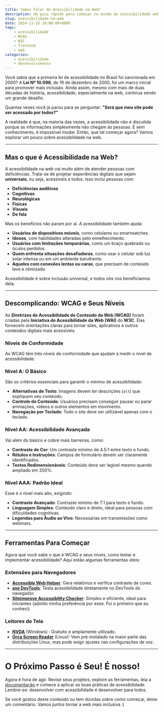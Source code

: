 ```yaml
---
title: Vamos Falar de Acessibilidade na Web?
description: Um guia rápido para começar no mundo da acessibilidade web
slug: acessibilidade-na-web
date: 2024-11-15 20:00:00+0000
tags: 
    - acessibilidade
    - WCAG
    - W3C
    - frontend
    - web
categories:
    - acessibilidade
    - desenvolvimento
---
```



Você sabia que a primeira lei de acessibilidade no Brasil foi sancionada em 2000? A **Lei Nº 10.098**, de 19 de dezembro de 2000, foi um marco inicial para promover mais inclusão. Ainda assim, mesmo com mais de duas décadas de história, acessibilidade, especialmente na web, continua sendo um grande desafio.

Quantas vezes você já parou para se perguntar: **"Será que meu site pode ser acessado por todos?"**  

A realidade é que, na maioria das vezes, a acessibilidade não é discutida porque as informações simplesmente não chegam às pessoas. E sem conhecimento, é impossível mudar. Então, que tal começar agora? Vamos explorar um pouco sobre acessibilidade na web.

---

## Mas o que é Acessibilidade na Web?

A acessibilidade na web vai muito além de atender pessoas com deficiências. Trata-se de projetar experiências digitais que sejam **universais**, ou seja, acessíveis a todos. Isso inclui pessoas com:

- **Deficiências auditivas**  
- **Cognitivas**  
- **Neurológicas**  
- **Físicas**  
- **Visuais**  
- **De fala**  

Mas os benefícios não param por aí. A acessibilidade também ajuda:

- **Usuários de dispositivos móveis**, como celulares ou smartwatches.  
- **Idosos**, com habilidades alteradas pelo envelhecimento.  
- **Usuários com limitações temporárias**, como um braço quebrado ou óculos perdidos.  
- **Quem enfrenta situações desafiadoras**, como usar o celular sob luz solar intensa ou em um ambiente barulhento.  
- **Aqueles com conexões lentas ou caras**, que precisam de conteúdo leve e otimizado.  

Acessibilidade é sobre inclusão universal, e todos nós nos beneficiamos dela.

---

## Descomplicando: WCAG e Seus Níveis

As **Diretrizes de Acessibilidade de Conteúdo da Web (WCAG)** foram criadas pela **Iniciativa de Acessibilidade da Web (WAI)** do **W3C**. Elas fornecem orientações claras para tornar sites, aplicativos e outros conteúdos digitais mais acessíveis.  

### Níveis de Conformidade

As WCAG têm três níveis de conformidade que ajudam a medir o nível de acessibilidade:

### **Nível A**: O Básico  
São os critérios essenciais para garantir o mínimo de acessibilidade:  
- **Alternativas de Texto**: Imagens devem ter descrições (`alt`) que expliquem seu conteúdo.  
- **Controle do Conteúdo**: Usuários precisam conseguir pausar ou parar animações, vídeos e outros elementos em movimento.  
- **Navegação por Teclado**: Todo o site deve ser utilizável apenas com o teclado.  

### **Nível AA**: Acessibilidade Avançada  
Vai além do básico e cobre mais barreiras, como:  
- **Contraste de Cor**: Um contraste mínimo de 4.5:1 entre texto e fundo.  
- **Rótulos e Instruções**: Campos de formulário devem ser claramente identificados.  
- **Textos Redimensionáveis**: Conteúdo deve ser legível mesmo quando ampliado em 200%.  

### **Nível AAA**: Padrão Ideal  
Esse é o nível mais alto, exigindo:  
- **Contraste Avançado**: Contraste mínimo de 7:1 para texto e fundo.  
- **Linguagem Simples**: Conteúdo claro e direto, ideal para pessoas com dificuldades cognitivas.  
- **Legendas para Áudio ao Vivo**: Necessárias em transmissões como webinars.  

---

## Ferramentas Para Começar

Agora que você sabe o que é WCAG e seus níveis, como testar e implementar acessibilidade? Aqui estão algumas ferramentas úteis:

### **Extensões para Navegadores**  
- **[Accessible Web Helper](https://chromewebstore.google.com/detail/accessible-web-helper/gdnpkbipbholkoaggmlblpbmgemddbgb)**: Gera relatórios e verifica contraste de cores.  
- **[axe DevTools](https://chromewebstore.google.com/detail/axe-devtools-web-accessib/lhdoppojpmngadmnindnejefpokejbdd)**: Testa acessibilidade diretamente no DevTools do navegador.  
- **[Siteimprove Accessibility Checker](https://chromewebstore.google.com/detail/siteimprove-accessibility/djcglbmbegflehmbfleechkjhmedcopn)**: Simples e eficiente, ideal para iniciantes (admito minha preferência por esse. Foi o primeiro que eu conheci)

### **Leitores de Tela**  
- **[NVDA](https://www.nvaccess.org/download/)** (Windows) : Gratuito e amplamente utilizado.  
- **[Orca Screen Reader](https://help.gnome.org/users/orca/stable/index.html.en)** (Linux): Vem pré-instalado na maior parte das distribuições Linux, mas pode exigir ajustes nas configurações de voz.  

---

# O Próximo Passo é Seu! É nosso!

Agora é hora de agir. Revise seus projetos, explore as ferramentas, leia a [documentação](https://www.w3.org/TR/WCAG21/) e comece a aplicar as boas práticas de acessibilidade. Lembre-se: desenvolver com acessibilidade é desenvolver para todos.  

Se você gostou deste conteúdo ou tem dúvidas sobre como começar, deixe um comentário. Vamos juntos tornar a web mais inclusiva :) 
